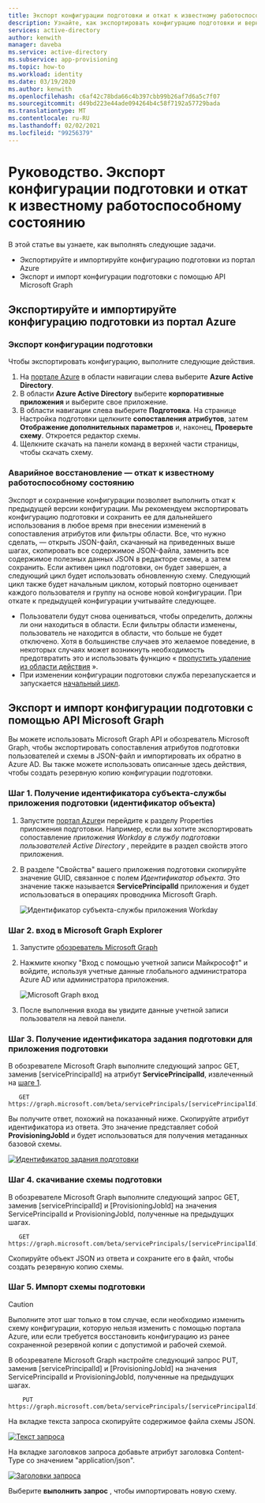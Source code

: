 ```yaml
---
title: Экспорт конфигурации подготовки и откат к известному работоспособному состоянию для аварийного восстановления
description: Узнайте, как экспортировать конфигурацию подготовки и вернуться к известному работоспособному состоянию для аварийного восстановления.
services: active-directory
author: kenwith
manager: daveba
ms.service: active-directory
ms.subservice: app-provisioning
ms.topic: how-to
ms.workload: identity
ms.date: 03/19/2020
ms.author: kenwith
ms.openlocfilehash: c6af42c78bda66c4b397cbb99b26af7d6a5c7f07
ms.sourcegitcommit: d49bd223e44ade094264b4c58f7192a57729bada
ms.translationtype: MT
ms.contentlocale: ru-RU
ms.lasthandoff: 02/02/2021
ms.locfileid: "99256379"
---
```

# <a name="how-to-export-provisioning-configuration-and-roll-back-to-a-known-good-state"></a>Руководство. Экспорт конфигурации подготовки и откат к известному работоспособному состоянию

В этой статье вы узнаете, как выполнять следующие задачи.

- Экспортируйте и импортируйте конфигурацию подготовки из портал Azure
- Экспорт и импорт конфигурации подготовки с помощью API Microsoft Graph

## <a name="export-and-import-your-provisioning-configuration-from-the-azure-portal"></a>Экспортируйте и импортируйте конфигурацию подготовки из портал Azure

### <a name="export-your-provisioning-configuration"></a>Экспорт конфигурации подготовки

Чтобы экспортировать конфигурацию, выполните следующие действия.

1. На [портале Azure](https://portal.azure.com/) в области навигации слева выберите **Azure Active Directory**.
1. В области **Azure Active Directory** выберите **корпоративные приложения** и выберите свое приложение.
1. В области навигации слева выберите **Подготовка**. На странице Настройка подготовки щелкните **сопоставления атрибутов**, затем **Отображение дополнительных параметров** и, наконец, **Проверьте схему**. Откроется редактор схемы.
1. Щелкните скачать на панели команд в верхней части страницы, чтобы скачать схему.

### <a name="disaster-recovery---roll-back-to-a-known-good-state"></a>Аварийное восстановление — откат к известному работоспособному состоянию

Экспорт и сохранение конфигурации позволяет выполнить откат к предыдущей версии конфигурации. Мы рекомендуем экспортировать конфигурацию подготовки и сохранить ее для дальнейшего использования в любое время при внесении изменений в сопоставления атрибутов или фильтры области. Все, что нужно сделать, — открыть JSON-файл, скачанный на приведенных выше шагах, скопировать все содержимое JSON-файла, заменить все содержимое полезных данных JSON в редакторе схемы, а затем сохранить. Если активен цикл подготовки, он будет завершен, а следующий цикл будет использовать обновленную схему. Следующий цикл также будет начальным циклом, который повторно оценивает каждого пользователя и группу на основе новой конфигурации. При откате к предыдущей конфигурации учитывайте следующее.

- Пользователи будут снова оцениваться, чтобы определить, должны ли они находиться в области. Если фильтры области изменены, пользователь не находится в области, что больше не будет отключено. Хотя в большинстве случаев это желаемое поведение, в некоторых случаях может возникнуть необходимость предотвратить это и использовать функцию « [пропустить удаление из области действия](./skip-out-of-scope-deletions.md) ». 
- При изменении конфигурации подготовки служба перезапускается и запускается [начальный цикл](./how-provisioning-works.md#provisioning-cycles-initial-and-incremental).

## <a name="export-and-import-your-provisioning-configuration-by-using-the-microsoft-graph-api"></a>Экспорт и импорт конфигурации подготовки с помощью API Microsoft Graph

Вы можете использовать Microsoft Graph API и обозреватель Microsoft Graph, чтобы экспортировать сопоставления атрибутов подготовки пользователей и схемы в JSON-файл и импортировать их обратно в Azure AD. Вы также можете использовать описанные здесь действия, чтобы создать резервную копию конфигурации подготовки.

### <a name="step-1-retrieve-your-provisioning-app-service-principal-id-object-id"></a>Шаг 1. Получение идентификатора субъекта-службы приложения подготовки (идентификатор объекта)

1. Запустите [портал Azure](https://portal.azure.com)и перейдите к разделу Properties приложения подготовки. Например, если вы хотите экспортировать сопоставление *приложения Workday в службу подготовки пользователей Active Directory* , перейдите в раздел свойств этого приложения.
1. В разделе "Свойства" вашего приложения подготовки скопируйте значение GUID, связанное с полем *Идентификатор объекта*. Это значение также называется **ServicePrincipalId** приложения и будет использоваться в операциях проводника Microsoft Graph.

   ![Идентификатор субъекта-службы приложения Workday](./media/export-import-provisioning-configuration/wd_export_01.png)

### <a name="step-2-sign-into-microsoft-graph-explorer"></a>Шаг 2. вход в Microsoft Graph Explorer

1. Запустите [обозреватель Microsoft Graph](https://developer.microsoft.com/graph/graph-explorer)
1. Нажмите кнопку "Вход с помощью учетной записи Майкрософт" и войдите, используя учетные данные глобального администратора Azure AD или администратора приложения.

    ![Microsoft Graph вход](./media/export-import-provisioning-configuration/wd_export_02.png)

1. После выполнения входа вы увидите данные учетной записи пользователя на левой панели.

### <a name="step-3-retrieve-the-provisioning-job-id-of-the-provisioning-app"></a>Шаг 3. Получение идентификатора задания подготовки для приложения подготовки

В обозревателе Microsoft Graph выполните следующий запрос GET, заменив [servicePrincipalId] на атрибут **ServicePrincipalId**, извлеченный на [шаге 1](#step-1-retrieve-your-provisioning-app-service-principal-id-object-id).

```http
   GET https://graph.microsoft.com/beta/servicePrincipals/[servicePrincipalId]/synchronization/jobs
```

Вы получите ответ, похожий на показанный ниже. Скопируйте атрибут идентификатора из ответа. Это значение представляет собой **ProvisioningJobId** и будет использоваться для получения метаданных базовой схемы.

   [![Идентификатор задания подготовки](./media/export-import-provisioning-configuration/wd_export_03.png)](./media/export-import-provisioning-configuration/wd_export_03.png#lightbox)

### <a name="step-4-download-the-provisioning-schema"></a>Шаг 4. скачивание схемы подготовки

В обозревателе Microsoft Graph выполните следующий запрос GET, заменив [servicePrincipalId] и [ProvisioningJobId] на значения ServicePrincipalId и ProvisioningJobId, полученные на предыдущих шагах.

```http
   GET https://graph.microsoft.com/beta/servicePrincipals/[servicePrincipalId]/synchronization/jobs/[ProvisioningJobId]/schema
```

Скопируйте объект JSON из ответа и сохраните его в файл, чтобы создать резервную копию схемы.

### <a name="step-5-import-the-provisioning-schema"></a>Шаг 5. Импорт схемы подготовки

> [!CAUTION]
> Выполните этот шаг только в том случае, если необходимо изменить схему конфигурации, которую нельзя изменить с помощью портала Azure, или если требуется восстановить конфигурацию из ранее сохраненной резервной копии с допустимой и рабочей схемой.

В обозревателе Microsoft Graph настройте следующий запрос PUT, заменив [servicePrincipalId] и [ProvisioningJobId] на значения ServicePrincipalId и ProvisioningJobId, полученные на предыдущих шагах.

```http
    PUT https://graph.microsoft.com/beta/servicePrincipals/[servicePrincipalId]/synchronization/jobs/[ProvisioningJobId]/schema
```

На вкладке текста запроса скопируйте содержимое файла схемы JSON.

   [![Текст запроса](./media/export-import-provisioning-configuration/wd_export_04.png)](./media/export-import-provisioning-configuration/wd_export_04.png#lightbox)

На вкладке заголовков запроса добавьте атрибут заголовка Content-Type со значением "application/json".

   [![Заголовки запроса](./media/export-import-provisioning-configuration/wd_export_05.png)](./media/export-import-provisioning-configuration/wd_export_05.png#lightbox)

Выберите **выполнить запрос** , чтобы импортировать новую схему.